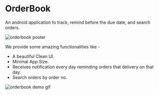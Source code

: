 # OrderBook

An android application to track, remind before the due date, and search orders.

![orderbook poster](https://github.com/ziyadrahman/orderbook/blob/master/screenshots/orderbook.png)


We provide some amazing functionalities like -
 - A beautiful Clean UI.
 - Minimal App Size.
 - Receives notification every day reminding orders that delivery on that day.
 - Search orders by order no.

![orderbook demo gif](https://github.com/ziyadrahman/orderbook/blob/master/screenshots/orderbooklong.gif)

